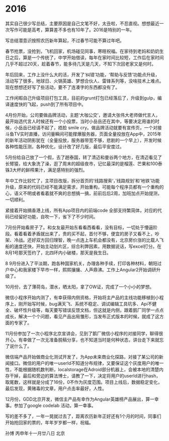 # 2016

其实自己很少写总结，主要原因是自己文笔不好，太丑啦，不忍直视。想想最近一次写作可能是高考，算算差不多也有10年了。2016是特别的一年。

写总结潜意识按照农历新年算起，不过春节可能不算过年吧。

春节抢票，没抢到，飞机回家，机场碰见同事，寒暄祝福。在家待到老妈和奶奶生日之后，算是一个传统了，中学开始借读，每年在家时间比较短，工作后在家时间几乎不超过20天，趁着春节，能多待几天是几天，不知下次回老家又是何时。

年后回来，工作上没什么大的活，开发了‘纠错’功能，‘帮助与反馈’功能点升级，活动写了很多，地球日、火锅英雄、梦想合伙人、雷锋系列等，没啥技术上难点。现在想想还好写了些活动，要不了连凑字的东西都没有了。

工作闲暇自己升级项目打包工具，目前的grunt打包已经落后了，升级到gulp，编译速度快的飞起，push到了所有项目中。

4月份开始，公司要做品牌活动，主题‘大咖公交’，邀请大张伟大老师做代言人，最开始选代言人时候还有一个小投票，当时小岳岳还在其中，等要决定用谁的时候，小岳岳已经请不起了，捂脸 smile cry。做品牌活动就要有宣传页，一个对接斗鱼TV实时直播，访问量瞬间可能撑爆服务器，页面全量投放在App中，2015年的新年活动阴影犹在（全量投放，服务器带宽不够，悲剧的一个早上），开发时候各种性能压测，各种优化，设计改了好几版，最后平安度过。

5月份给自己放了一个假，去了趟泰国，转了清迈和曼谷两个地方，在清迈看见了长臂猿，给大象洗了澡，逛了周末的超级夜市，记忆最深的是榴莲、芒果和100泰铢3大杯的鲜榨果汁，满足感特别的强烈。

年中工作比较忙了，主项目改版，拆分首页的‘线路搜索‘，’线路规划’和‘地铁’功能升级，原来的代码已经不能满足需求，开始重构，可能每个程序员都有一个重构的心，语义不明或者看着就不爽的总想搞一搞，前前后后2周，加班加点开始提测，一切顺利。

紧接着开始搞香港上线，所有App项目内的前端code 全部支持繁简体，对应的代码已经留好功能，自吹一下，省下了不少时间。

7月份开始看房子了。和女友最开始东看看西看看，没有目标，一切处于懵逼阶段。看着看着矛盾就出来了，贵的买不起，首付不够，便宜的房子又看不上，吵架、冷战。还好双方回归理智，晚一点连上车机会都没有，北京房价涨的比载人飞船的速度还快，开始主动划片区，综合利弊因素，用数据说话，写excel打分。在8月1号那天签约了，北四环内小破楼，那天是我生日。

8 9月份进入了平淡期，跑各种国家机关，办理各种手续，打印各种材料，朝阳过户中心和我家楼下早市一样，熙熙攘攘、人声鼎沸。工作上Angular2开始调研升级了。

10月份，去了薄荷岛，潜水，晒太阳，拿了OW证，完成了一个小小的梦想。

微信小程序开始内测了，有幸获得内侧资格，开始将主产品的主线功能移植到小程序上，刚开始写时候，bug满天飞、系统不稳定、调试编辑工具坑多、Api不健全、破坏性升级等，每天要写错误反馈文档，但这就是内侧，跟着鹅厂同学一点点成长，解决一个个问题，看见产品出局雏形，当发布正式版本的时候，就成了这方面的专家了。

11月份参加了一次小程序北京宣讲会，见到了鹅厂微信小程序的对接同学，聊得很开心。有幸做了一次无准备脱稿分享，也不知道当时是何种状态，讲台走下来就忘了说什么了。

微信端产品开始做商业化测试开发了，为App未来商业化探路，对接了某公司的新闻接口。微信的用户的唯一userId不知道分布规律，又要保证这个灰度用户的唯一性，不能根据随机数判断，localstorage在Adroid部分机器上，会被本地的清楚内存干掉，最后和旁边的算法博士，请教了一下，决定将用户的userId进行hash，取尾数，这样就是分成了16份，0不作为灰度范围。项目上线后，数据稳定变化，最后发现，黄赌毒的文章，用户点击率最好，人性。

12月份，GDD北京开发，微信主产品有幸作为Angular英雄榜产品展出，算一幸事。参加了google codelab 活动，算一幸事。

写的差不多了，一年一晃就过去了，距离农历新年正好还有1个月的时间，同事们开始抢回家的票的，年年岁岁都一样，祝福。

孙博
丙申年十一月廿八日
北京